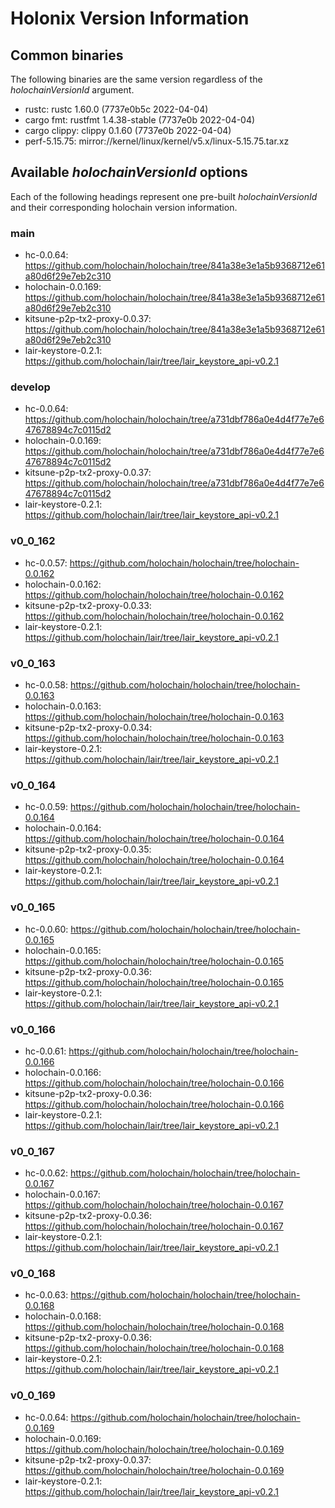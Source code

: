 # Holonix Version Information

## Common binaries
The following binaries are the same version regardless of the _holochainVersionId_ argument.

- rustc: rustc 1.60.0 (7737e0b5c 2022-04-04)
- cargo fmt: rustfmt 1.4.38-stable (7737e0b 2022-04-04)
- cargo clippy: clippy 0.1.60 (7737e0b 2022-04-04)
- perf-5.15.75: mirror://kernel/linux/kernel/v5.x/linux-5.15.75.tar.xz

## Available _holochainVersionId_ options
Each of the following headings represent one pre-built _holochainVersionId_ and their corresponding holochain version information.

### main
- hc-0.0.64: https://github.com/holochain/holochain/tree/841a38e3e1a5b9368712e61a80d6f29e7eb2c310
- holochain-0.0.169: https://github.com/holochain/holochain/tree/841a38e3e1a5b9368712e61a80d6f29e7eb2c310
- kitsune-p2p-tx2-proxy-0.0.37: https://github.com/holochain/holochain/tree/841a38e3e1a5b9368712e61a80d6f29e7eb2c310
- lair-keystore-0.2.1: https://github.com/holochain/lair/tree/lair_keystore_api-v0.2.1

### develop
- hc-0.0.64: https://github.com/holochain/holochain/tree/a731dbf786a0e4d4f77e7e647678894c7c0115d2
- holochain-0.0.169: https://github.com/holochain/holochain/tree/a731dbf786a0e4d4f77e7e647678894c7c0115d2
- kitsune-p2p-tx2-proxy-0.0.37: https://github.com/holochain/holochain/tree/a731dbf786a0e4d4f77e7e647678894c7c0115d2
- lair-keystore-0.2.1: https://github.com/holochain/lair/tree/lair_keystore_api-v0.2.1

### v0_0_162
- hc-0.0.57: https://github.com/holochain/holochain/tree/holochain-0.0.162
- holochain-0.0.162: https://github.com/holochain/holochain/tree/holochain-0.0.162
- kitsune-p2p-tx2-proxy-0.0.33: https://github.com/holochain/holochain/tree/holochain-0.0.162
- lair-keystore-0.2.1: https://github.com/holochain/lair/tree/lair_keystore_api-v0.2.1

### v0_0_163
- hc-0.0.58: https://github.com/holochain/holochain/tree/holochain-0.0.163
- holochain-0.0.163: https://github.com/holochain/holochain/tree/holochain-0.0.163
- kitsune-p2p-tx2-proxy-0.0.34: https://github.com/holochain/holochain/tree/holochain-0.0.163
- lair-keystore-0.2.1: https://github.com/holochain/lair/tree/lair_keystore_api-v0.2.1

### v0_0_164
- hc-0.0.59: https://github.com/holochain/holochain/tree/holochain-0.0.164
- holochain-0.0.164: https://github.com/holochain/holochain/tree/holochain-0.0.164
- kitsune-p2p-tx2-proxy-0.0.35: https://github.com/holochain/holochain/tree/holochain-0.0.164
- lair-keystore-0.2.1: https://github.com/holochain/lair/tree/lair_keystore_api-v0.2.1

### v0_0_165
- hc-0.0.60: https://github.com/holochain/holochain/tree/holochain-0.0.165
- holochain-0.0.165: https://github.com/holochain/holochain/tree/holochain-0.0.165
- kitsune-p2p-tx2-proxy-0.0.36: https://github.com/holochain/holochain/tree/holochain-0.0.165
- lair-keystore-0.2.1: https://github.com/holochain/lair/tree/lair_keystore_api-v0.2.1

### v0_0_166
- hc-0.0.61: https://github.com/holochain/holochain/tree/holochain-0.0.166
- holochain-0.0.166: https://github.com/holochain/holochain/tree/holochain-0.0.166
- kitsune-p2p-tx2-proxy-0.0.36: https://github.com/holochain/holochain/tree/holochain-0.0.166
- lair-keystore-0.2.1: https://github.com/holochain/lair/tree/lair_keystore_api-v0.2.1

### v0_0_167
- hc-0.0.62: https://github.com/holochain/holochain/tree/holochain-0.0.167
- holochain-0.0.167: https://github.com/holochain/holochain/tree/holochain-0.0.167
- kitsune-p2p-tx2-proxy-0.0.36: https://github.com/holochain/holochain/tree/holochain-0.0.167
- lair-keystore-0.2.1: https://github.com/holochain/lair/tree/lair_keystore_api-v0.2.1

### v0_0_168
- hc-0.0.63: https://github.com/holochain/holochain/tree/holochain-0.0.168
- holochain-0.0.168: https://github.com/holochain/holochain/tree/holochain-0.0.168
- kitsune-p2p-tx2-proxy-0.0.36: https://github.com/holochain/holochain/tree/holochain-0.0.168
- lair-keystore-0.2.1: https://github.com/holochain/lair/tree/lair_keystore_api-v0.2.1

### v0_0_169
- hc-0.0.64: https://github.com/holochain/holochain/tree/holochain-0.0.169
- holochain-0.0.169: https://github.com/holochain/holochain/tree/holochain-0.0.169
- kitsune-p2p-tx2-proxy-0.0.37: https://github.com/holochain/holochain/tree/holochain-0.0.169
- lair-keystore-0.2.1: https://github.com/holochain/lair/tree/lair_keystore_api-v0.2.1
